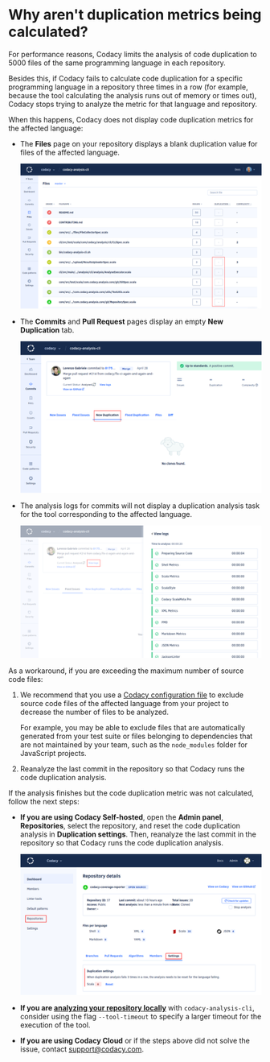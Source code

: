 # Why aren't duplication metrics being calculated?

For performance reasons, Codacy limits the analysis of code duplication to 5000 files of the same programming language in each repository.

Besides this, if Codacy fails to calculate code duplication for a specific programming language in a repository three times in a row (for example, because the tool calculating the analysis runs out of memory or times out), Codacy stops trying to analyze the metric for that language and repository.

When this happens, Codacy does not display code duplication metrics for the affected language:

-   The **Files** page on your repository displays a blank duplication value for files of the affected language.

    ![Duplication in the Files page](images/duplication-metrics-files.png)

-   The **Commits** and **Pull Request** pages display an empty **New Duplication** tab.

    ![New duplication for a commit](images/duplication-metrics-commits.png)

-   The analysis logs for commits will not display a duplication analysis task for the tool corresponding to the affected language.

    ![Analysis logs for a commit](images/duplication-metrics-logs.png)

As a workaround, if you are exceeding the maximum number of source code files:

1.  We recommend that you use a [Codacy configuration file](../../repositories-configure/codacy-configuration-file.md) to exclude source code files of the affected language from your project to decrease the number of files to be analyzed.

    For example, you may be able to exclude files that are automatically generated from your test suite or files belonging to dependencies that are not maintained by your team, such as the `node_modules` folder for JavaScript projects.

2.  Reanalyze the last commit in the repository so that Codacy runs the code duplication analysis.

If the analysis finishes but the code duplication metric was not calculated, follow the next steps:

-   **If you are using Codacy Self-hosted**, open the **Admin panel**, **Repositories**, select the repository, and reset the code duplication analysis in **Duplication settings**. Then, reanalyze the last commit in the repository so that Codacy runs the code duplication analysis.

    ![Duplication settings](images/duplication-metrics-settings.png)

-   **If you are [analyzing your repository locally](../../related-tools/run-local-analysis.md)** with `codacy-analysis-cli`, consider using the flag `--tool-timeout` to specify a larger timeout for the execution of the tool.

-   **If you are using Codacy Cloud** or if the steps above did not solve the issue, contact <support@codacy.com>.
